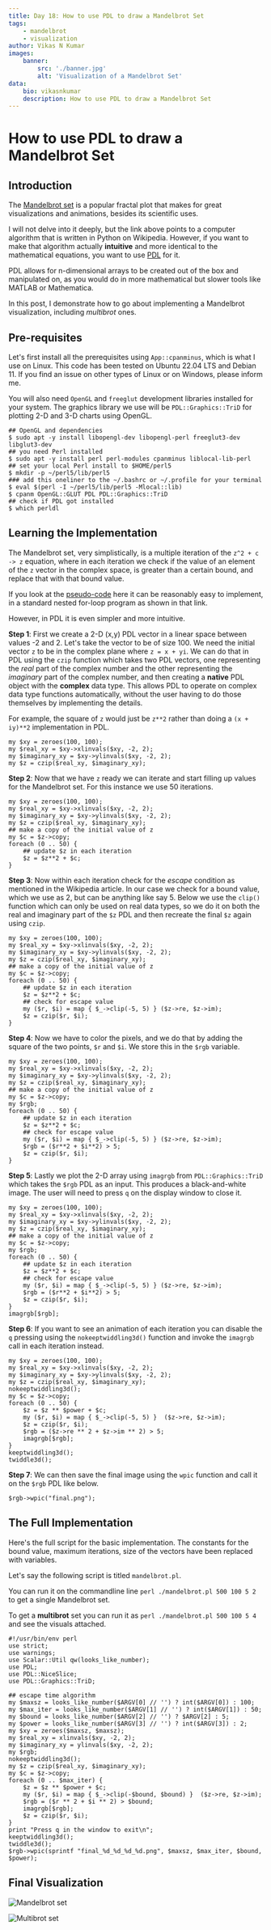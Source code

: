 ```yaml
---
title: Day 18: How to use PDL to draw a Mandelbrot Set
tags:
    - mandelbrot
    - visualization
author: Vikas N Kumar
images:
    banner:
        src: './banner.jpg'
        alt: 'Visualization of a Mandelbrot Set'
data:
    bio: vikasnkumar
    description: How to use PDL to draw a Mandelbrot Set
---
```


# How to use PDL to draw a Mandelbrot Set

## Introduction

The [Mandelbrot set](https://en.wikipedia.org/wiki/Mandelbrot_set#Python_code)
is a popular fractal plot that makes for great visualizations and animations,
besides its scientific uses.

I will not delve into it deeply, but the link above points to a computer
algorithm that is written in Python on Wikipedia. However, if you want to make
that algorithm actually **intuitive** and more identical to the mathematical
equations, you want to use [PDL](https://metacpan.org/pod/PDL) for it.

PDL allows for n-dimensional arrays to be created out of the box and manipulated
on, as you would do in more mathematical but slower tools like MATLAB or
Mathematica.

In this post, I demonstrate how to go about implementing a Mandelbrot
visualization, including _multibrot_ ones.

## Pre-requisites

Let's first install all the prerequisites using `App::cpanminus`, which is what
I use on Linux. This code has been tested on Ubuntu 22.04 LTS and Debian 11. If
you find an issue on other types of Linux or on Windows, please inform me.

You will also need `OpenGL`  and `freeglut` development libraries installed for
your system. The graphics library we use will be `PDL::Graphics::TriD` for
plotting 2-D and 3-D charts using OpenGL.

    ## OpenGL and dependencies
    $ sudo apt -y install libopengl-dev libopengl-perl freeglut3-dev libglut3-dev
    ## you need Perl installed
    $ sudo apt -y install perl perl-modules cpanminus liblocal-lib-perl
    ## set your local Perl install to $HOME/perl5
    $ mkdir -p ~/perl5/lib/perl5
    ### add this oneliner to the ~/.bashrc or ~/.profile for your terminal
    $ eval $(perl -I ~/perl5/lib/perl5 -Mlocal::lib)
    $ cpanm OpenGL::GLUT PDL PDL::Graphics::TriD
    ## check if PDL got installed
    $ which perldl

## Learning the Implementation

The Mandelbrot set, very simplistically, is a multiple iteration of the `z^2 + c
-> z` equation, where in each iteration we check if the value of an element of
the `z` vector  in the complex space, is greater than a certain bound, and
replace that with that bound value.

If you look at the
[pseudo-code](https://en.wikipedia.org/wiki/Mandelbrot_set#Computer_drawings)
here it can be reasonably easy to implement, in a standard nested for-loop
program as shown in that link.

However, in PDL it is even simpler and more intuitive.

**Step 1**: First we create a 2-D (x,y) PDL vector in a linear space between
values -2 and 2. Let's take the vector to be of size 100.  We need the initial
vector `z` to be in the complex plane where `z = x + yi`. We can do that in PDL
using the `czip` function which takes two PDL vectors, one representing the
_real_ part of the complex number and the other representing the _imaginary_
part of the complex number, and then creating a **native** PDL object with the
**complex** data type. This allows PDL to operate on complex data type functions
automatically, without the user having to do those themselves by implementing
the details.

For example, the square of `z` would just be `z**2` rather than doing a `(x +
iy)**2` implementation in PDL.

    my $xy = zeroes(100, 100);
    my $real_xy = $xy->xlinvals($xy, -2, 2);
    my $imaginary_xy = $xy->ylinvals($xy, -2, 2);
    my $z = czip($real_xy, $imaginary_xy);

**Step 2**: Now that we have `z` ready we can iterate and start filling up
values for the Mandelbrot set. For this instance we use 50 iterations.

    my $xy = zeroes(100, 100);
    my $real_xy = $xy->xlinvals($xy, -2, 2);
    my $imaginary_xy = $xy->ylinvals($xy, -2, 2);
    my $z = czip($real_xy, $imaginary_xy);
    ## make a copy of the initial value of z
    my $c = $z->copy;
    foreach (0 .. 50) {
        ## update $z in each iteration
        $z = $z**2 + $c;
    }

**Step 3**: Now within each iteration check for the _escape_ condition as
mentioned in the Wikipedia article. In our case we check for a bound value,
which we use as 2, but can be anything like say 5. Below we use the `clip()`
function which can only be used on real data types, so we do it on both the real
and imaginary part of the `$z` PDL and then recreate the final `$z` again using
`czip`.


    my $xy = zeroes(100, 100);
    my $real_xy = $xy->xlinvals($xy, -2, 2);
    my $imaginary_xy = $xy->ylinvals($xy, -2, 2);
    my $z = czip($real_xy, $imaginary_xy);
    ## make a copy of the initial value of z
    my $c = $z->copy;
    foreach (0 .. 50) {
        ## update $z in each iteration
        $z = $z**2 + $c;
        ## check for escape value
        my ($r, $i) = map { $_->clip(-5, 5) } ($z->re, $z->im);
        $z = czip($r, $i);
    }

**Step 4**: Now we have to color the pixels, and we do that by adding the square
of the two points, `$r` and `$i`. We store this in the `$rgb` variable.

    my $xy = zeroes(100, 100);
    my $real_xy = $xy->xlinvals($xy, -2, 2);
    my $imaginary_xy = $xy->ylinvals($xy, -2, 2);
    my $z = czip($real_xy, $imaginary_xy);
    ## make a copy of the initial value of z
    my $c = $z->copy;
    my $rgb;
    foreach (0 .. 50) {
        ## update $z in each iteration
        $z = $z**2 + $c;
        ## check for escape value
        my ($r, $i) = map { $_->clip(-5, 5) } ($z->re, $z->im);
        $rgb = ($r**2 + $i**2) > 5;
        $z = czip($r, $i);
    }

**Step 5**: Lastly we plot the 2-D array using `imagrgb` from
`PDL::Graphics::TriD` which takes the `$rgb` PDL as an input. This produces a
black-and-white image. The user will need to press `q` on the display window to
close it.

    my $xy = zeroes(100, 100);
    my $real_xy = $xy->xlinvals($xy, -2, 2);
    my $imaginary_xy = $xy->ylinvals($xy, -2, 2);
    my $z = czip($real_xy, $imaginary_xy);
    ## make a copy of the initial value of z
    my $c = $z->copy;
    my $rgb;
    foreach (0 .. 50) {
        ## update $z in each iteration
        $z = $z**2 + $c;
        ## check for escape value
        my ($r, $i) = map { $_->clip(-5, 5) } ($z->re, $z->im);
        $rgb = ($r**2 + $i**2) > 5;
        $z = czip($r, $i);
    }
    imagrgb[$rgb];

**Step 6**: If you want to see an animation of each iteration you can disable
the `q` pressing using the `nokeeptwiddling3d()` function and invoke the
`imagrgb` call in each iteration instead.


    my $xy = zeroes(100, 100);
    my $real_xy = $xy->xlinvals($xy, -2, 2);
    my $imaginary_xy = $xy->ylinvals($xy, -2, 2);
    my $z = czip($real_xy, $imaginary_xy);
    nokeeptwiddling3d();
    my $c = $z->copy;
    foreach (0 .. 50) {
        $z = $z ** $power + $c;
        my ($r, $i) = map { $_->clip(-5, 5) }  ($z->re, $z->im);
        $z = czip($r, $i);
        $rgb = ($z->re ** 2 + $z->im ** 2) > 5;
        imagrgb[$rgb];
    }
    keeptwiddling3d();
    twiddle3d();

**Step 7**: We can then save the final image using the `wpic` function and call
it on the `$rgb` PDL like below.


    $rgb->wpic("final.png");


## The Full Implementation

Here's the full script for the basic implementation. The constants for the bound value, maximum iterations, size of the
vectors have been replaced with variables.

Let's say the following script is titled `mandelbrot.pl`.

You can run it on the commandline line `perl ./mandelbrot.pl 500 100 5 2` to get a single Mandelbrot set.

To get a **multibrot** set you can run it as `perl ./mandelbrot.pl 500 100 5 4` and see the visuals attached.

    #!/usr/bin/env perl
    use strict;
    use warnings;
    use Scalar::Util qw(looks_like_number);
    use PDL;
    use PDL::NiceSlice;
    use PDL::Graphics::TriD;

    ## escape time algorithm
    my $maxsz = looks_like_number($ARGV[0] // '') ? int($ARGV[0]) : 100;
    my $max_iter = looks_like_number($ARGV[1] // '') ? int($ARGV[1]) : 50;
    my $bound = looks_like_number($ARGV[2] // '') ? $ARGV[2] : 5;
    my $power = looks_like_number($ARGV[3] // '') ? int($ARGV[3]) : 2;
    my $xy = zeroes($maxsz, $maxsz);
    my $real_xy = xlinvals($xy, -2, 2);
    my $imaginary_xy = ylinvals($xy, -2, 2);
    my $rgb;
    nokeeptwiddling3d();
    my $z = czip($real_xy, $imaginary_xy);
    my $c = $z->copy;
    foreach (0 .. $max_iter) {
        $z = $z ** $power + $c;
        my ($r, $i) = map { $_->clip(-$bound, $bound) }  ($z->re, $z->im);
        $rgb = ($r ** 2 + $i ** 2) > $bound;
        imagrgb[$rgb];
        $z = czip($r, $i);
    }
    print "Press q in the window to exit\n";
    keeptwiddling3d();
    twiddle3d();
    $rgb->wpic(sprintf "final_%d_%d_%d_%d.png", $maxsz, $max_iter, $bound, $power);


## Final Visualization

![Mandelbrot set](mandelbrot_1.png)

![Multibrot set](multibrot_1.png)
